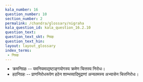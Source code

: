 ```yaml
---
kala_number: 16
question_number: 10
section_number: 2
permalink: /chandra/glossary/nigraha
kala_question_id: kala_question_16.2.10
question_text: 
question_text_skt: निग्रहः
question_text_hin: 
layout: layout_glossary
index_terms:
 - निग्रहः
---
```


<!-- skt-start -->
- क्रमनिग्रहः -- यमनियमाद्यष्टाङ्गयोगस्य क्रमेण चित्तस्य निरोधः।
- हठनिग्रहः -- प्राणनिरोधरूपेण हठेन शाम्भव्यादिमुद्राणां अन्यतमस्य अभ्यासेन चित्तनिरोधः। 
<!-- skt-end -->

<!-- eng-start -->
<!-- eng-end -->
